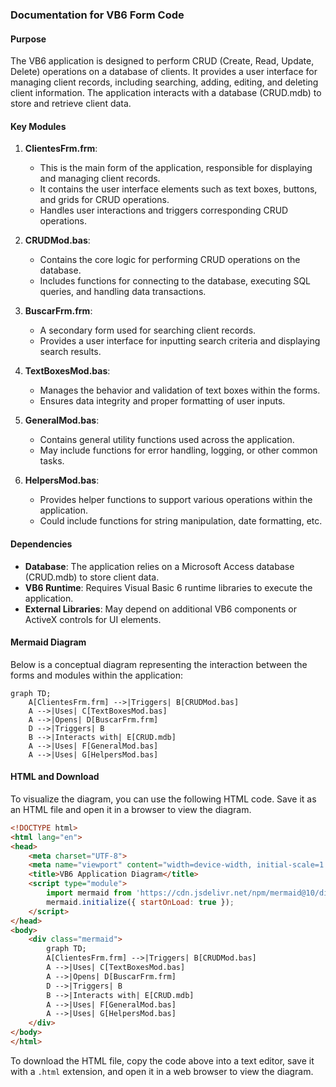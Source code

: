 ### Documentation for VB6 Form Code

#### Purpose
The VB6 application is designed to perform CRUD (Create, Read, Update, Delete) operations on a database of clients. It provides a user interface for managing client records, including searching, adding, editing, and deleting client information. The application interacts with a database (CRUD.mdb) to store and retrieve client data.

#### Key Modules
1. **ClientesFrm.frm**: 
   - This is the main form of the application, responsible for displaying and managing client records.
   - It contains the user interface elements such as text boxes, buttons, and grids for CRUD operations.
   - Handles user interactions and triggers corresponding CRUD operations.

2. **CRUDMod.bas**: 
   - Contains the core logic for performing CRUD operations on the database.
   - Includes functions for connecting to the database, executing SQL queries, and handling data transactions.

3. **BuscarFrm.frm**: 
   - A secondary form used for searching client records.
   - Provides a user interface for inputting search criteria and displaying search results.

4. **TextBoxesMod.bas**: 
   - Manages the behavior and validation of text boxes within the forms.
   - Ensures data integrity and proper formatting of user inputs.

5. **GeneralMod.bas**: 
   - Contains general utility functions used across the application.
   - May include functions for error handling, logging, or other common tasks.

6. **HelpersMod.bas**: 
   - Provides helper functions to support various operations within the application.
   - Could include functions for string manipulation, date formatting, etc.

#### Dependencies
- **Database**: The application relies on a Microsoft Access database (CRUD.mdb) to store client data.
- **VB6 Runtime**: Requires Visual Basic 6 runtime libraries to execute the application.
- **External Libraries**: May depend on additional VB6 components or ActiveX controls for UI elements.

#### Mermaid Diagram
Below is a conceptual diagram representing the interaction between the forms and modules within the application:

```mermaid
graph TD;
    A[ClientesFrm.frm] -->|Triggers| B[CRUDMod.bas]
    A -->|Uses| C[TextBoxesMod.bas]
    A -->|Opens| D[BuscarFrm.frm]
    D -->|Triggers| B
    B -->|Interacts with| E[CRUD.mdb]
    A -->|Uses| F[GeneralMod.bas]
    A -->|Uses| G[HelpersMod.bas]
```

#### HTML and Download
To visualize the diagram, you can use the following HTML code. Save it as an HTML file and open it in a browser to view the diagram.

```html
<!DOCTYPE html>
<html lang="en">
<head>
    <meta charset="UTF-8">
    <meta name="viewport" content="width=device-width, initial-scale=1.0">
    <title>VB6 Application Diagram</title>
    <script type="module">
        import mermaid from 'https://cdn.jsdelivr.net/npm/mermaid@10/dist/mermaid.esm.min.mjs';
        mermaid.initialize({ startOnLoad: true });
    </script>
</head>
<body>
    <div class="mermaid">
        graph TD;
        A[ClientesFrm.frm] -->|Triggers| B[CRUDMod.bas]
        A -->|Uses| C[TextBoxesMod.bas]
        A -->|Opens| D[BuscarFrm.frm]
        D -->|Triggers| B
        B -->|Interacts with| E[CRUD.mdb]
        A -->|Uses| F[GeneralMod.bas]
        A -->|Uses| G[HelpersMod.bas]
    </div>
</body>
</html>
```

To download the HTML file, copy the code above into a text editor, save it with a `.html` extension, and open it in a web browser to view the diagram.